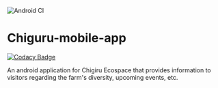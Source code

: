 ![Android CI](https://github.com/Captainspockears/Chiguru-mobile-app/workflows/Android%20CI/badge.svg?branch=master)

# Chiguru-mobile-app

[![Codacy Badge](https://api.codacy.com/project/badge/Grade/b3e4f52ae3354d38b111c2962dc7fab2)](https://app.codacy.com/manual/ruthuparna1998/Chiguru-mobile-app?utm_source=github.com&utm_medium=referral&utm_content=Captainspockears/Chiguru-mobile-app&utm_campaign=Badge_Grade_Dashboard)

An android application for Chigiru Ecospace that provides information to visitors regarding the farm's diversity, upcoming events, etc.
